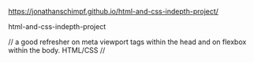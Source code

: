 https://jonathanschimpf.github.io/html-and-css-indepth-project/

html-and-css-indepth-project

// a good refresher on meta viewport tags within the head and on flexbox within the body. HTML/CSS //
 
